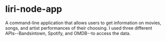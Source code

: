 # liri-node-app

A command-line application that allows users to get information on movies, songs, and artist performances of their choosing. I used three different APIs--Bandsintown, Spotify, and OMDB--to access the data.
